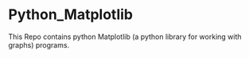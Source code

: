 # Python_Matplotlib
This Repo contains python Matplotlib (a python library for working with graphs) programs.
